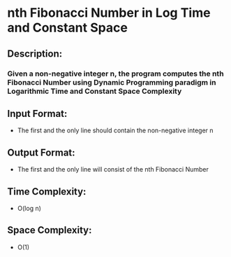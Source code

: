 # nth Fibonacci Number in Log Time and Constant Space
## Description:
### Given a non-negative integer n, the program computes the nth Fibonacci Number using Dynamic Programming paradigm in Logarithmic Time and Constant Space Complexity
## Input Format:
* The first and the only line should contain the non-negative integer n
## Output Format:
* The first and the only line will consist of the nth Fibonacci Number
## Time Complexity:
* O(log n)
## Space Complexity:
* O(1)